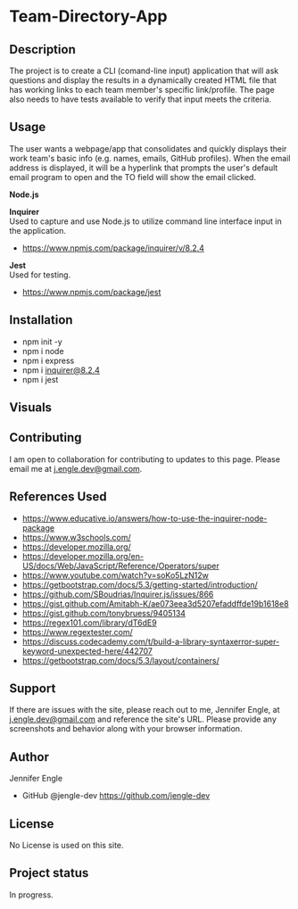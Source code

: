 # Team-Directory-App

## Description
The project is to create a CLI (comand-line input) application that will ask questions and display the results in a dynamically created HTML file that has working links to each team member's specific link/profile. The page also needs to have tests available to verify that input meets the criteria.

## Usage
The user wants a webpage/app that consolidates and quickly displays their work team's basic info (e.g. names, emails, GitHub profiles).
When the email address is displayed, it will be a hyperlink that prompts the user's default email program to open and the TO field will show the email clicked.

**Node.js** </br>


**Inquirer** </br>
Used to capture and use Node.js to utilize command line interface input in the application.
* https://www.npmjs.com/package/inquirer/v/8.2.4

**Jest** </br>
Used for testing.
* https://www.npmjs.com/package/jest

## Installation
* npm init -y
* npm i node
* npm i express
* npm i inquirer@8.2.4
* npm i jest

## Visuals 
<!-- Need to provide a screenshot -->



## Contributing
I am open to collaboration for contributing to updates to this page. Please email me at j.engle.dev@gmail.com.

## References Used
* https://www.educative.io/answers/how-to-use-the-inquirer-node-package
* https://www.w3schools.com/
* https://developer.mozilla.org/
* https://developer.mozilla.org/en-US/docs/Web/JavaScript/Reference/Operators/super
* https://www.youtube.com/watch?v=soKo5LzN12w
* https://getbootstrap.com/docs/5.3/getting-started/introduction/
* https://github.com/SBoudrias/Inquirer.js/issues/866
* https://gist.github.com/Amitabh-K/ae073eea3d5207efaddffde19b1618e8
* https://gist.github.com/tonybruess/9405134
* https://regex101.com/library/dT6dE9
* https://www.regextester.com/ 
* https://discuss.codecademy.com/t/build-a-library-syntaxerror-super-keyword-unexpected-here/442707
* https://getbootstrap.com/docs/5.3/layout/containers/

## Support
If there are issues with the site, please reach out to me, Jennifer Engle, at j.engle.dev@gmail.com and reference the site's URL. Please provide any screenshots and behavior along with your browser information.

## Author
Jennifer Engle
* GitHub @jengle-dev https://github.com/jengle-dev

## License
No License is used on this site.

## Project status
In progress.
